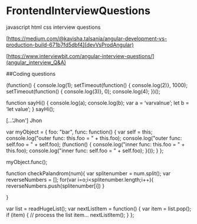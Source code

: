 # FrontendInterviewQuestions
javascript html css interview questions


[https://medium.com/@kavisha.talsania/angular-development-vs-production-build-671b7fd5dbf4](devVsProdAngular)

[https://www.interviewbit.com/angular-interview-questions/](angular_interview_Q&A)


##Coding questions

(function() { console.log(1); 
setTimeout(function() { console.log(2)}, 1000); 
setTimeout(function() { console.log(3)}, 0); 
console.log(4); })();



function sayHi() { console.log(a); console.log(b); 
var a = ‘varvalnue’; let b = ‘let value’; } 
sayHi();


[...'Jhon']
Jhon


var myObject = { foo: "bar", func: function() 
{ 
var self = this; console.log("outer func: this.foo = " + this.foo); 
console.log("outer func: self.foo = " + self.foo); 
(function() { console.log("inner func: this.foo = " + this.foo); 
console.log("inner func: self.foo = " + self.foo); }()); } 
}; 

myObject.func();





function checkPalandrom(num){
  var splitenumber = num.split();
  var reverseNumbers = [];
  for(var i=o;i<splitenumber.length;i++){
      reverseNumbers.push(splitenumber[i])
  }



}



var list = readHugeList();
 var nextListItem = function() { var item = list.pop(); if (item) { // process the list item... nextListItem(); } };

